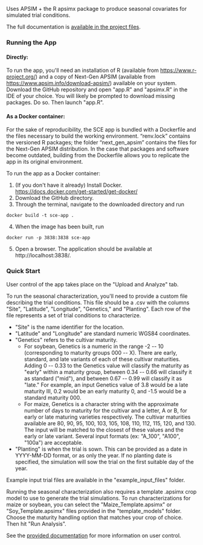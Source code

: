 Uses APSIM + the R apsimx package to produce seasonal covariates for simulated trial conditions. 

The full documentation is [available in the project files](  https://github.com/CatherineGilbert/SCE/blob/main/SCE_Documentation.docx).

### Running the App

#### Directly: 
To run the app, you'll need an installation of R (available from https://www.r-project.org/) and a copy of Next-Gen APSIM (available from https://www.apsim.info/download-apsim/) available on your system. Download the GitHub repository and open "app.R" and "apsimx.R" in the IDE of your choice. You will likely be prompted to download missing packages. Do so. Then launch "app.R".

#### As a Docker container:
For the sake of reproducibility, the SCE app is bundled with a Dockerfile and the files necessary to build the working environment. “renv.lock” contains the versioned R packages; the folder “next_gen_apsim” contains the files for the Next-Gen APSIM distribution. In the case that packages and software become outdated, building from the Dockerfile allows you to replicate the app in its original environment. 

  To run the app as a Docker container:  
  1. (If you don't have it already) Install Docker. https://docs.docker.com/get-started/get-docker/  
  2. Download the GitHub directory.   
  3. Through the terminal, navigate to the downloaded directory and run  
  ```
  docker build -t sce-app .  
  ```  
  4. When the image has been built, run   
  ```
  docker run -p 3838:3838 sce-app  
  ```  
  5. Open a browser. The application should be available at http://localhost:3838/.  


### Quick Start 

User control of the app takes place on the "Upload and Analyze" tab. 

To run the seasonal characterization, you'll need to provide a custom file describing the trial conditions. This file should be a .csv with the columns "Site", "Latitude", "Longitude", "Genetics," and "Planting". Each row of the file represents a set of trial conditions to characterize. 

* "Site" is the name identifier for the location. 
* "Latitude" and "Longitude" are standard numeric WGS84 coordinates.   
* "Genetics" refers to the cultivar maturity.   
  * For soybean, Genetics is a numeric in the range -2 -- 10 (corresponding to maturity groups 000 -- X). There are early, standard, and late variants of each of these cultivar maturities. Adding 0 -- 0.33 to the Genetics value will classify the maturity as "early" within a maturity group, between 0.34 -- 0.66 will classify it as standard ("mid"), and between 0.67 -- 0.99 will classify it as "late." For example, an input Genetics value of 3.8 would be a late maturity III, 0.2 would be an early maturity 0, and -1.5 would be a standard maturity 000.   
  * For maize, Genetics is a character string with the approximate number of days to maturity for the cultivar and a letter, A or B, for early or late maturing varieties respectively. The cultivar maturities available are 80, 90, 95, 100, 103, 105, 108, 110, 112, 115, 120, and 130. The input will be matched to the closest of these values and the early or late variant. Several input formats (ex: "A_100", "A100", "100a") are acceptable.   
* "Planting" is when the trial is sown. This can be provided as a date in YYYY-MM-DD format, or as only the year. If no planting date is specified, the simulation will sow the trial on the first suitable day of the year.

Example input trial files are available in the "example_input_files" folder. 

Running the seasonal characterization also requires a template .apsimx crop model to use to generate the trial simulations. To run characterizations for maize or soybean, you can select the "Maize_Template.apsimx" or "Soy_Template.apsimx" files provided in the "template_models" folder. Choose the maturity handling option that matches your crop of choice. Then hit "Run Analysis".

See the [provided documentation]( https://github.com/CatherineGilbert/SCE/blob/main/SCE_Documentation.docx) for more information on user control.
